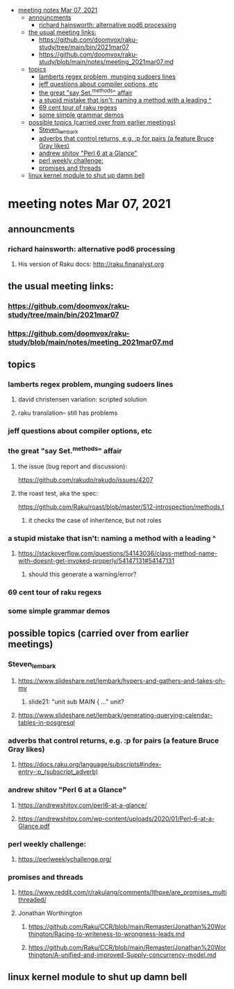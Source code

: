 - [meeting notes Mar 07, 2021](#orgf2bea7b)
  - [announcments](#org14a81a3)
    - [richard hainsworth: alternative pod6 processing](#org7da0962)
  - [the usual meeting links:](#org16da012)
    - [<https://github.com/doomvox/raku-study/tree/main/bin/2021mar07>](#org46561d5)
    - [<https://github.com/doomvox/raku-study/blob/main/notes/meeting_2021mar07.md>](#org0bd4daf)
  - [topics](#org2127e00)
    - [lamberts regex problem, munging sudoers lines](#org7837dc1)
    - [jeff questions about compiler options, etc](#orgc8068a8)
    - [the great "say Set.<sup>methods</sup>" affair](#org4b756c2)
    - [a stupid mistake that isn't: naming a method with a leading ^](#org8935ced)
    - [69 cent tour of raku regexs](#org1e37baf)
    - [some simple grammar demos](#orgb21b91f)
  - [possible topics (carried over from earlier meetings)](#orgba5a5ed)
    - [Steven<sub>lembark</sub>](#org0536080)
    - [adverbs that control returns, e.g. :p for pairs (a feature Bruce Gray likes)](#org035b17f)
    - [andrew shitov "Perl 6 at a Glance"](#org4f31ce3)
    - [perl weekly challenge:](#org95c879e)
    - [promises and threads](#org663464e)
  - [linux kernel module to shut up damn bell](#orga3eb8f7)


<a id="orgf2bea7b"></a>

# meeting notes Mar 07, 2021


<a id="org14a81a3"></a>

## announcments


<a id="org7da0962"></a>

### richard hainsworth: alternative pod6 processing

1.  His version of Raku docs: <http://raku.finanalyst.org>


<a id="org16da012"></a>

## the usual meeting links:


<a id="org46561d5"></a>

### <https://github.com/doomvox/raku-study/tree/main/bin/2021mar07>


<a id="org0bd4daf"></a>

### <https://github.com/doomvox/raku-study/blob/main/notes/meeting_2021mar07.md>


<a id="org2127e00"></a>

## topics


<a id="org7837dc1"></a>

### lamberts regex problem, munging sudoers lines

1.  david christensen variation: scripted solution

2.  raku translation&#x2013; still has problems


<a id="orgc8068a8"></a>

### jeff questions about compiler options, etc


<a id="org4b756c2"></a>

### the great "say Set.<sup>methods</sup>" affair

1.  the issue (bug report and discussion):

    <https://github.com/rakudo/rakudo/issues/4207>

2.  the roast test, aka the spec:

    <https://github.com/Raku/roast/blob/master/S12-introspection/methods.t>
    
    1.  it checks the case of inheritence, but not roles


<a id="org8935ced"></a>

### a stupid mistake that isn't: naming a method with a leading ^

1.  <https://stackoverflow.com/questions/54143036/class-method-name-with-doesnt-get-invoked-properly/54147131#54147131>

    1.  should this generate a warning/error?


<a id="org1e37baf"></a>

### 69 cent tour of raku regexs


<a id="orgb21b91f"></a>

### some simple grammar demos


<a id="orgba5a5ed"></a>

## possible topics (carried over from earlier meetings)


<a id="org0536080"></a>

### Steven<sub>lembark</sub>

1.  <https://www.slideshare.net/lembark/hypers-and-gathers-and-takes-oh-my>

    1.  slide21:  "unit sub MAIN { &#x2026;"  unit?

2.  <https://www.slideshare.net/lembark/generating-querying-calendar-tables-in-posgresql>


<a id="org035b17f"></a>

### adverbs that control returns, e.g. :p for pairs (a feature Bruce Gray likes)

1.  <https://docs.raku.org/language/subscripts#index-entry-:p_(subscript_adverb)>


<a id="org4f31ce3"></a>

### andrew shitov "Perl 6 at a Glance"

1.  <https://andrewshitov.com/perl6-at-a-glance/>

2.  <https://andrewshitov.com/wp-content/uploads/2020/01/Perl-6-at-a-Glance.pdf>


<a id="org95c879e"></a>

### perl weekly challenge:

1.  <https://perlweeklychallenge.org/>


<a id="org663464e"></a>

### promises and threads

1.  <https://www.reddit.com/r/rakulang/comments/lthpxe/are_promises_multithreaded/>

2.  Jonathan Worthington

    1.  <https://github.com/Raku/CCR/blob/main/Remaster/Jonathan%20Worthington/Racing-to-writeness-to-wrongness-leads.md>
    
    2.  <https://github.com/Raku/CCR/blob/main/Remaster/Jonathan%20Worthington/A-unified-and-improved-Supply-concurrency-model.md>


<a id="orga3eb8f7"></a>

## linux kernel module to shut up damn bell
